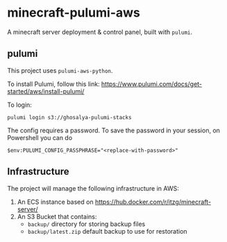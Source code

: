 # minecraft-pulumi-aws

A minecraft server deployment & control panel, built with `pulumi`.

## pulumi

This project uses `pulumi-aws-python`.

To install Pulumi, follow this link: https://www.pulumi.com/docs/get-started/aws/install-pulumi/

To login:
```
pulumi login s3://ghosalya-pulumi-stacks
```

The config requires a password. To save the password in your session, on Powershell you can do
```
$env:PULUMI_CONFIG_PASSPHRASE="<replace-with-password>"
```


## Infrastructure

The project will manage the following infrastructure in AWS:

1. An ECS instance based on https://hub.docker.com/r/itzg/minecraft-server/
2. An S3 Bucket that contains:
    * `backup/` directory for storing backup files
    * `backup/latest.zip` default backup to use for restoration
